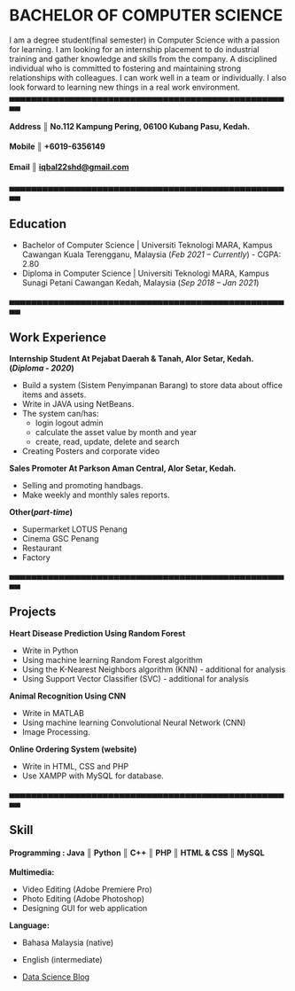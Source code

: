 # BACHELOR OF COMPUTER SCIENCE
I am a degree student(final semester) in Computer Science with a passion for learning. I am looking for an internship placement to do industrial training and gather knowledge and skills from the company. A disciplined individual who is committed to fostering and maintaining strong relationships with colleagues. I can work well in a team or individually. I also look forward to learning new things in a real work environment.
▄▄▄▄▄▄▄▄▄▄▄▄▄▄▄▄▄▄▄▄▄▄▄▄▄▄▄▄▄▄▄▄▄▄▄▄▄▄▄▄▄▄▄▄▄▄▄▄▄▄▄▄

#### Address ║ No.112 Kampung Pering, 06100 Kubang Pasu, Kedah.
#### Mobile ║ +6019-6356149
#### Email ║ iqbal22shd@gmail.com

▄▄▄▄▄▄▄▄▄▄▄▄▄▄▄▄▄▄▄▄▄▄▄▄▄▄▄▄▄▄▄▄▄▄▄▄▄▄▄▄▄▄▄▄▄▄▄▄▄▄▄▄
## Education
- Bachelor of Computer Science | Universiti Teknologi MARA, Kampus Cawangan Kuala Terengganu, Malaysia (_Feb 2021 – Currently_) - CGPA: 2.80
- Diploma in Computer Science	| Universiti Teknologi MARA, Kampus Sunagi Petani Cawangan Kedah, Malaysia (_Sep 2018 – Jan 2021_)
          
▄▄▄▄▄▄▄▄▄▄▄▄▄▄▄▄▄▄▄▄▄▄▄▄▄▄▄▄▄▄▄▄▄▄▄▄▄▄▄▄▄▄▄▄▄▄▄▄▄▄▄▄
## Work Experience
**Internship Student At Pejabat Daerah & Tanah, Alor Setar, Kedah. (_Diploma - 2020_)**
- Build a system (Sistem Penyimpanan Barang) to store data about office items and assets.
- Write in JAVA using NetBeans.
- The system can/has:
   - login logout admin
   - calculate the asset value by month and year
   - create, read, update, delete and search
- Creating Posters and corporate video

**Sales Promoter At Parkson Aman Central, Alor Setar, Kedah.**
- Selling and promoting handbags.
- Make weekly and monthly sales reports.

**Other(_part-time_)**
- Supermarket LOTUS Penang
- Cinema GSC Penang
- Restaurant
- Factory

▄▄▄▄▄▄▄▄▄▄▄▄▄▄▄▄▄▄▄▄▄▄▄▄▄▄▄▄▄▄▄▄▄▄▄▄▄▄▄▄▄▄▄▄▄▄▄▄▄▄▄▄
## Projects
**Heart Disease Prediction Using Random Forest**
- Write in Python
- Using machine learning Random Forest algorithm
- Using the K-Nearest Neighbors algorithm (KNN) - additional for analysis
- Using Support Vector Classifier (SVC) - additional for analysis

**Animal Recognition Using CNN**
- Write in MATLAB
- Using machine learning Convolutional Neural Network (CNN)
- Image Processing.

**Online Ordering System (website)**
- Write in HTML, CSS and PHP
- Use XAMPP with MySQL for database.

▄▄▄▄▄▄▄▄▄▄▄▄▄▄▄▄▄▄▄▄▄▄▄▄▄▄▄▄▄▄▄▄▄▄▄▄▄▄▄▄▄▄▄▄▄▄▄▄▄▄▄▄
## Skill
#### Programming : Java ║ Python ║ C++ ║ PHP ║ HTML & CSS ║ MySQL
**Multimedia:**
- Video Editing (Adobe Premiere Pro)
- Photo Editing (Adobe Photoshop)
- Designing GUI for web application

**Language:**
- Bahasa Malaysia (native)
- English (intermediate)










- [Data Science Blog](https://medium.com/@shawhin)

